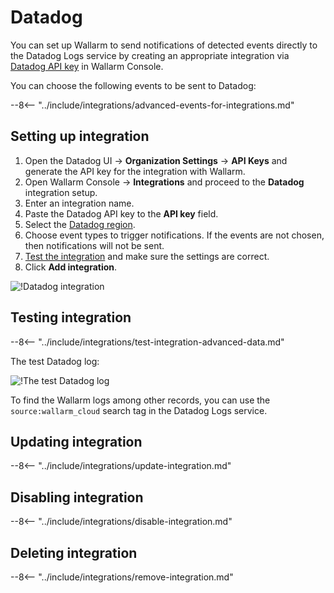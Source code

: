 # Datadog

You can set up Wallarm to send notifications of detected events directly to the Datadog Logs service by creating an appropriate integration via [Datadog API key](https://docs.datadoghq.com/account_management/api-app-keys/) in Wallarm Console.

You can choose the following events to be sent to Datadog:

--8<-- "../include/integrations/advanced-events-for-integrations.md"

## Setting up integration

1. Open the Datadog UI → **Organization Settings** → **API Keys** and generate the API key for the integration with Wallarm.
1. Open Wallarm Console → **Integrations** and proceed to the **Datadog** integration setup.
1. Enter an integration name.
1. Paste the Datadog API key to the **API key** field.
1. Select the [Datadog region](https://docs.datadoghq.com/getting_started/site/).
1. Choose event types to trigger notifications. If the events are not chosen, then notifications will not be sent.
1. [Test the integration](#testing-integration) and make sure the settings are correct.
1. Click **Add integration**.

![!Datadog integration](../../../images/user-guides/settings/integrations/add-datadog-integration.png)

## Testing integration

--8<-- "../include/integrations/test-integration-advanced-data.md"

The test Datadog log:

![!The test Datadog log](../../../images/user-guides/settings/integrations/test-datadog-vuln-detected.png)

To find the Wallarm logs among other records, you can use the `source:wallarm_cloud` search tag in the Datadog Logs service.

## Updating integration

--8<-- "../include/integrations/update-integration.md"

## Disabling integration

--8<-- "../include/integrations/disable-integration.md"

## Deleting integration

--8<-- "../include/integrations/remove-integration.md"
